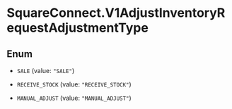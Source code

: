 # SquareConnect.V1AdjustInventoryRequestAdjustmentType

## Enum


* `SALE` (value: `"SALE"`)

* `RECEIVE_STOCK` (value: `"RECEIVE_STOCK"`)

* `MANUAL_ADJUST` (value: `"MANUAL_ADJUST"`)


